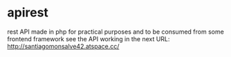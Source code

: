 # apirest
rest API made in php for practical purposes and to be consumed from some frontend framework
see the API working in the next URL: http://santiagomonsalve42.atspace.cc/
